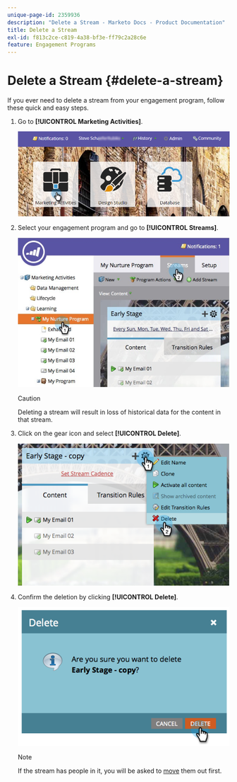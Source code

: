 ```yaml
---
unique-page-id: 2359936
description: "Delete a Stream - Marketo Docs - Product Documentation"
title: Delete a Stream
exl-id: f813c2ce-c819-4a38-bf3e-ff79c2a28c6e
feature: Engagement Programs
---
```

# Delete a Stream {#delete-a-stream}

If you ever need to delete a stream from your engagement program, follow these quick and easy steps.

1. Go to **[!UICONTROL Marketing Activities]**.

   ![](assets/login-marketing-activities-1.png)

1. Select your engagement program and go to **[!UICONTROL Streams]**.

   ![](assets/cloneasteam-2.jpg)

   >[!CAUTION]
   >
   >Deleting a stream will result in loss of historical data for the content in that stream.

1. Click on the gear icon and select **[!UICONTROL Delete]**.

   ![](assets/image2014-9-15-17-3a47-3a27.png)

1. Confirm the deletion by clicking **[!UICONTROL Delete]**.

   ![](assets/image2014-9-15-17-3a47-3a31.png)

   >[!NOTE]
   >
   >If the stream has people in it, you will be asked to [move](/help/marketo/product-docs/core-marketo-concepts/smart-campaigns/program-flow-actions/change-engagement-program-stream.md) them out first.
